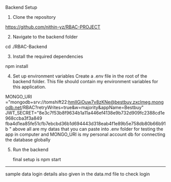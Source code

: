 
Backend Setup

1. Clone the repository

https://github.com/nithin-yz/RBAC-PROJECT


2. Navigate to the backend folder
 
 cd ./RBAC-Backend

 3. Install the required dependencies 
   
 npm install

 4. Set up environment variables
Create a .env file in the root of the backend folder. This file should contain my environment variables for this application.


MONGO_URI ="mongodb+srv://tomshift22:hmIIGiOuw7v8zKNe@bestbuy.zxclmeg.mongodb.net/RBAC?retryWrites=true&w=majority&appName=Bestbuy"
JWT_SECRET="8e3c7f53b8f9634b1a11a446ef4138e9b732d909fc2388cd1e968ccba3f3a849
fba4d1ea85fe51cfb7ebcbd36b1d694443d318eab4f1e89b5e758db80b66b91b
"
above all are my datas that you can paste into .env folder for testing the app in computer and
MONGO_URI is my personal account db for connecting the database globally

5. Run the backend
 
    final setup is 
    npm start

**************************************
sample data login details also given in the data.md file to check login
